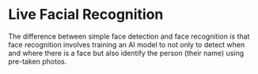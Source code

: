 # Live Facial Recognition
The difference between simple face detection and face recognition is that face recognition involves training an AI model to not only to detect when and where there is a face but also identify the person (their name) using pre-taken photos. 
